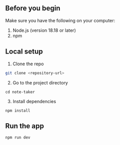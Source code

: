 ## Before you begin
Make sure you have the following on your computer:
1. Node.js (version 18.18 or later)
2. npm

## Local setup
1. Clone the repo
```bash
git clone <repository-url>
```

2. Go to the project directory
```
cd note-taker
```

3. Install dependencies
```
npm install
```

## Run the app
```
npm run dev
```
